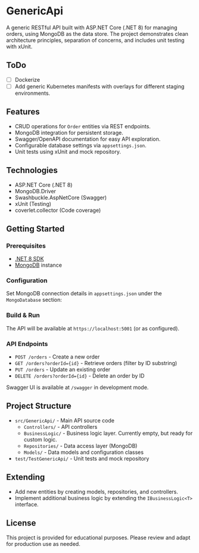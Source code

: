 # GenericApi

A generic RESTful API built with ASP.NET Core (.NET 8) for managing orders, using MongoDB as the data store. The project demonstrates clean architecture principles, separation of concerns, and includes unit testing with xUnit.

## ToDo
- [ ] Dockerize
- [ ] Add generic Kubernetes manifests with overlays for different staging environments.

## Features

- CRUD operations for `Order` entities via REST endpoints.
- MongoDB integration for persistent storage.
- Swagger/OpenAPI documentation for easy API exploration.
- Configurable database settings via `appsettings.json`.
- Unit tests using xUnit and mock repository.

## Technologies

- ASP.NET Core (.NET 8)
- MongoDB.Driver
- Swashbuckle.AspNetCore (Swagger)
- xUnit (Testing)
- coverlet.collector (Code coverage)

## Getting Started

### Prerequisites

- [.NET 8 SDK](https://dotnet.microsoft.com/download)
- [MongoDB](https://www.mongodb.com/try/download/community) instance

### Configuration

Set MongoDB connection details in `appsettings.json` under the `MongoDatabase` section:

### Build & Run

The API will be available at `https://localhost:5001` (or as configured).

### API Endpoints

- `POST /orders` - Create a new order
- `GET /orders?orderId={id}` - Retrieve orders (filter by ID substring)
- `PUT /orders` - Update an existing order
- `DELETE /orders?orderId={id}` - Delete an order by ID

Swagger UI is available at `/swagger` in development mode.

## Project Structure

- `src/GenericApi/` - Main API source code
  - `Controllers/` - API controllers
  - `BusinessLogic/` - Business logic layer. Currently empty, but ready for custom logic.
  - `Repositories/` - Data access layer (MongoDB)
  - `Models/` - Data models and configuration classes
- `test/TestGenericApi/` - Unit tests and mock repository

## Extending

- Add new entities by creating models, repositories, and controllers.
- Implement additional business logic by extending the `IBusinessLogic<T>` interface.

## License

This project is provided for educational purposes. Please review and adapt for production use as needed.
